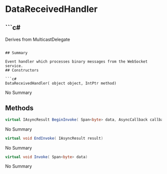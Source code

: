 # DataReceivedHandler

## ```c#
Derives from MulticastDelegate
```

## Summary

Event handler which processes binary messages from the WebSocket service.
## Constructors

```c#
DataReceivedHandler( object object, IntPtr method) 
```
No Summary
## Methods

```c#
virtual IAsyncResult BeginInvoke( Span<byte> data, AsyncCallback callback, object object) 
```
No Summary
```c#
virtual void EndInvoke( IAsyncResult result) 
```
No Summary
```c#
virtual void Invoke( Span<byte> data) 
```
No Summary
